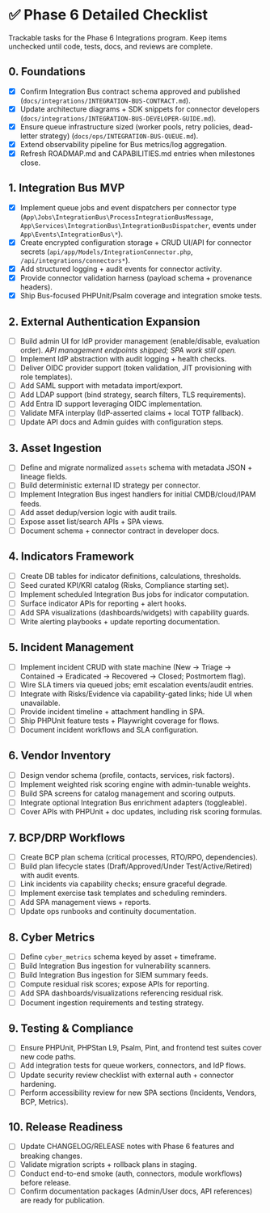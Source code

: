 # ✅ Phase 6 Detailed Checklist

Trackable tasks for the Phase 6 Integrations program. Keep items unchecked until code, tests, docs, and reviews are complete.

## 0. Foundations
- [x] Confirm Integration Bus contract schema approved and published (`docs/integrations/INTEGRATION-BUS-CONTRACT.md`).
- [x] Update architecture diagrams + SDK snippets for connector developers (`docs/integrations/INTEGRATION-BUS-DEVELOPER-GUIDE.md`).
- [x] Ensure queue infrastructure sized (worker pools, retry policies, dead-letter strategy) (`docs/ops/INTEGRATION-BUS-QUEUE.md`).
- [x] Extend observability pipeline for Bus metrics/log aggregation.
- [x] Refresh ROADMAP.md and CAPABILITIES.md entries when milestones close.

## 1. Integration Bus MVP
- [x] Implement queue jobs and event dispatchers per connector type (`App\Jobs\IntegrationBus\ProcessIntegrationBusMessage`, `App\Services\IntegrationBus\IntegrationBusDispatcher`, events under `App\Events\IntegrationBus\*`).
- [x] Create encrypted configuration storage + CRUD UI/API for connector secrets (`api/app/Models/IntegrationConnector.php`, `/api/integrations/connectors*`).
- [x] Add structured logging + audit events for connector activity.
- [x] Provide connector validation harness (payload schema + provenance headers).
- [x] Ship Bus-focused PHPUnit/Psalm coverage and integration smoke tests.

## 2. External Authentication Expansion
- [ ] Build admin UI for IdP provider management (enable/disable, evaluation order). _API management endpoints shipped; SPA work still open._
- [ ] Implement IdP abstraction with audit logging + health checks.
- [ ] Deliver OIDC provider support (token validation, JIT provisioning with role templates).
- [ ] Add SAML support with metadata import/export.
- [ ] Add LDAP support (bind strategy, search filters, TLS requirements).
- [ ] Add Entra ID support leveraging OIDC implementation.
- [ ] Validate MFA interplay (IdP-asserted claims + local TOTP fallback).
- [ ] Update API docs and Admin guides with configuration steps.

## 3. Asset Ingestion
- [ ] Define and migrate normalized `assets` schema with metadata JSON + lineage fields.
- [ ] Build deterministic external ID strategy per connector.
- [ ] Implement Integration Bus ingest handlers for initial CMDB/cloud/IPAM feeds.
- [ ] Add asset dedup/version logic with audit trails.
- [ ] Expose asset list/search APIs + SPA views.
- [ ] Document schema + connector contract in developer docs.

## 4. Indicators Framework
- [ ] Create DB tables for indicator definitions, calculations, thresholds.
- [ ] Seed curated KPI/KRI catalog (Risks, Compliance starting set).
- [ ] Implement scheduled Integration Bus jobs for indicator computation.
- [ ] Surface indicator APIs for reporting + alert hooks.
- [ ] Add SPA visualizations (dashboards/widgets) with capability guards.
- [ ] Write alerting playbooks + update reporting documentation.

## 5. Incident Management
- [ ] Implement incident CRUD with state machine (New → Triage → Contained → Eradicated → Recovered → Closed; Postmortem flag).
- [ ] Wire SLA timers via queued jobs; emit escalation events/audit entries.
- [ ] Integrate with Risks/Evidence via capability-gated links; hide UI when unavailable.
- [ ] Provide incident timeline + attachment handling in SPA.
- [ ] Ship PHPUnit feature tests + Playwright coverage for flows.
- [ ] Document incident workflows and SLA configuration.

## 6. Vendor Inventory
- [ ] Design vendor schema (profile, contacts, services, risk factors).
- [ ] Implement weighted risk scoring engine with admin-tunable weights.
- [ ] Build SPA screens for catalog management and scoring outputs.
- [ ] Integrate optional Integration Bus enrichment adapters (toggleable).
- [ ] Cover APIs with PHPUnit + doc updates, including risk scoring formulas.

## 7. BCP/DRP Workflows
- [ ] Create BCP plan schema (critical processes, RTO/RPO, dependencies).
- [ ] Build plan lifecycle states (Draft/Approved/Under Test/Active/Retired) with audit events.
- [ ] Link incidents via capability checks; ensure graceful degrade.
- [ ] Implement exercise task templates and scheduling reminders.
- [ ] Add SPA management views + reports.
- [ ] Update ops runbooks and continuity documentation.

## 8. Cyber Metrics
- [ ] Define `cyber_metrics` schema keyed by asset + timeframe.
- [ ] Build Integration Bus ingestion for vulnerability scanners.
- [ ] Build Integration Bus ingestion for SIEM summary feeds.
- [ ] Compute residual risk scores; expose APIs for reporting.
- [ ] Add SPA dashboards/visualizations referencing residual risk.
- [ ] Document ingestion requirements and testing strategy.

## 9. Testing & Compliance
- [ ] Ensure PHPUnit, PHPStan L9, Psalm, Pint, and frontend test suites cover new code paths.
- [ ] Add integration tests for queue workers, connectors, and IdP flows.
- [ ] Update security review checklist with external auth + connector hardening.
- [ ] Perform accessibility review for new SPA sections (Incidents, Vendors, BCP, Metrics).

## 10. Release Readiness
- [ ] Update CHANGELOG/RELEASE notes with Phase 6 features and breaking changes.
- [ ] Validate migration scripts + rollback plans in staging.
- [ ] Conduct end-to-end smoke (auth, connectors, module workflows) before release.
- [ ] Confirm documentation packages (Admin/User docs, API references) are ready for publication.
